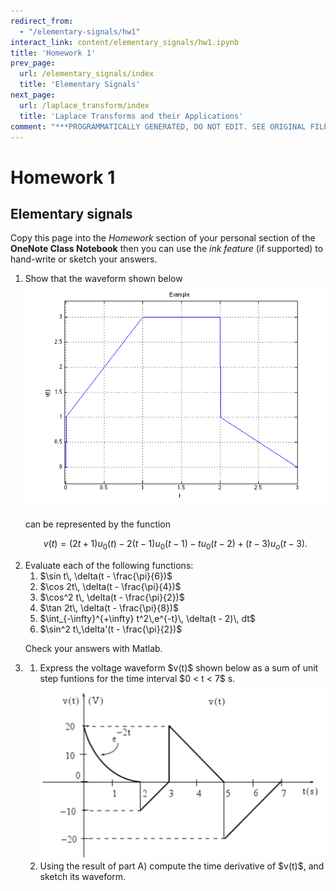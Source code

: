 ```yaml
---
redirect_from:
  - "/elementary-signals/hw1"
interact_link: content/elementary_signals/hw1.ipynb
title: 'Homework 1'
prev_page:
  url: /elementary_signals/index
  title: 'Elementary Signals'
next_page:
  url: /laplace_transform/index
  title: 'Laplace Transforms and their Applications'
comment: "***PROGRAMMATICALLY GENERATED, DO NOT EDIT. SEE ORIGINAL FILES IN /content***"
---
```


# Homework 1

## Elementary signals

Copy this page into the _Homework_ section of your personal section of the **OneNote Class Notebook** then you can use the *ink feature* (if supported) to hand-write or sketch your answers.

<ol>
<li>Show that the waveform shown below 

<img src="pictures/example1.png"> 

can be represented by the function 
   
   $$v(t) = (2t + 1)u_0(t)-2(t-1)u_0(t-1)-tu_0(t-2)+(t-3)u_o(t-3).$$
   
</li>
<li>Evaluate each of the following functions:
<ol>
<li>$\sin t\, \delta(t - \frac{\pi}{6})$</li>
<li>$\cos 2t\, \delta(t - \frac{\pi}{4})$</li>
<li>$\cos^2 t\, \delta(t - \frac{\pi}{2})$</li>
<li>$\tan 2t\, \delta(t - \frac{\pi}{8})$</li>
<li>$\int_{-\infty}^{+\infty} t^2\,e^{-t}\, \delta(t - 2)\, dt$</li>
<li>$\sin^2 t\,\delta'(t - \frac{\pi}{2})$</li>
</ol>

Check your answers with Matlab.

<li>
<ol>
<li>Express the voltage waveform $v(t)$ shown below as a sum of unit step funtions for the time interval $0 < t < 7$ s.
<img src="pictures/hw1.png"></li>
<li>Using the result of part A) compute the time derivative of $v(t)$, and sketch its waveform. 
</li>
</ol>
